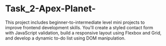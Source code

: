 # Task_2-Apex-Planet-
This project includes beginner-to-intermediate level mini projects to improve frontend development skills. You'll create a styled contact form with JavaScript validation, build a responsive layout using Flexbox and Grid, and develop a dynamic to-do list using DOM manipulation.
